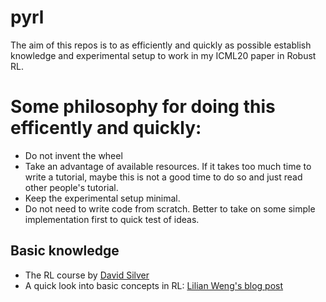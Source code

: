 # pyrl

The aim of this repos is to as efficiently and quickly as possible establish knowledge and experimental setup to work in my ICML20 paper in Robust RL.  

# Some philosophy for doing this efficently and quickly: 
* Do not invent the wheel 
* Take an advantage of available resources. If it takes too much time to write a tutorial, maybe this is not a good time to do so and just read other people's tutorial. 
* Keep the experimental setup minimal.  
* Do not need to write code from scratch. Better to take on some simple implementation first to quick test of ideas. 

## Basic knowledge   
- The RL course by [David Silver](https://www.youtube.com/watch?v=2pWv7GOvuf0&feature=youtu.be)
- A quick look into basic concepts in RL: [Lilian Weng's blog post](https://lilianweng.github.io/lil-log/2018/02/19/a-long-peek-into-reinforcement-learning.html#key-concepts)
